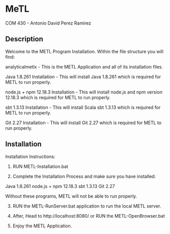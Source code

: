 # MeTL

COM 430 - Antonio David Perez Ramirez

## Description

Welcome to the METL Program Installation. Within the file structure you will find:

analyticalmetlx - This is the METL Application and all of its installation files.

Java 1.8.261 Installation - This will install Java 1.8.261 which is required for METL to run properly.

node.js + npm 12.18.3 Installation - This will install node.js and npm version 12.18.3 which is required for METL to run properly.

sbt 1.3.13 Installation - This will install Scala sbt 1.3.13 which is required for METL to run properly.

Git 2.27 Installation - This will install Git 2.27 which is required for METL to run properly.

## Installation

Installation Instructions:

1. RUN METL-Installation.bat

2. Complete the Installation Process and make sure you have installed:

Java 1.8.261
node.js + npm 12.18.3
sbt 1.3.13
Git 2.27

Without these programs, METL will not be able to run properly.

3. RUN the METL-RunServer.bat application to run the local METL server.

4. After, Head to http://localhost:8080/ or RUN the METL-OpenBrowser.bat

5. Enjoy the METL Application.
